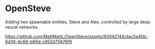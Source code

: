 # OpenSteve
Adding two spawnable entities, Steve and Alex, controlled by large deep neural networks.

https://github.com/MattMattL/OpenSteve/assets/60942144/dac5a40b-8d36-4c68-b69d-c852d75676f9

